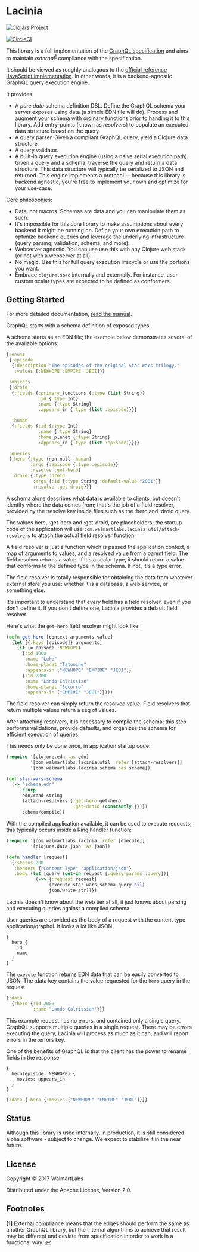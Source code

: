 # Lacinia


[![Clojars Project](https://img.shields.io/clojars/v/com.walmartlabs/lacinia.svg)](https://clojars.org/com.walmartlabs/lacinia)

[![CircleCI](https://circleci.com/gh/walmartlabs/lacinia/tree/master.svg?style=svg)](https://circleci.com/gh/walmartlabs/lacinia/tree/master)

This library is a full implementation of
the [GraphQL specification](https://facebook.github.io/graphql) and aims to
maintain _external_<sup id="a1">[1](#f1)</sup> compliance with the specification.

It should be viewed as roughly analogous to
the
[official reference JavaScript implementation](https://github.com/graphql/graphql-js/).
In other words, it is a backend-agnostic GraphQL query execution engine.

It provides:

- A *pure data* schema definition DSL. Define the GraphQL schema your server
  exposes using data (a simple EDN file will do). Process and augment your
  schema with ordinary functions prior to handing it to this library. Add
  entry-points (known as _resolvers_) to populate an
  executed data structure based on the query.
- A query parser.  Given a compliant GraphQL query, yield a Clojure data structure.
- A query validator.
- A built-in query execution engine (using a naive serial execution path).
  Given a query and a schema, traverse the query and return a data
  structure. This data structure will typically be serialized to JSON and
  returned. This engine implements a protocol -- because this library is
  backend agnostic, you're free to implement your own and optimize for your
  use-case.

Core philosophies:
- Data, not macros.  Schemas are data and you can manipulate them as such.
- It's impossible for this core library to make
assumptions about every backend it might be running on. Define your own
execution path to optimize backend queries and leverage the underlying
infrastructure (query parsing, validation, schema, and more).
- Webserver agnostic. You can use use this with any Clojure web stack (or not
  with a webserver at all).
- No magic.  Use this for full query execution lifecycle or use the portions
  you want.
- Embrace `clojure.spec` internally and externally.  For instance, user custom
  scalar types are expected to be defined as conformers.

## Getting Started

For more detailed documentation, [read the manual](http://lacinia.readthedocs.io/en/latest/).

GraphQL starts with a schema definition of exposed types.

A schema starts as an EDN file; the example below demonstrates several
of the available options:

```clojure
{:enums
 {:episode
  {:description "The episodes of the original Star Wars trilogy."
   :values [:NEWHOPE :EMPIRE :JEDI]}}

 :objects
 {:droid
  {:fields {:primary_functions {:type (list String)}
            :id {:type Int}
            :name {:type String}
            :appears_in {:type (list :episode)}}}

  :human
  {:fields {:id {:type Int}
            :name {:type String}
            :home_planet {:type String}
            :appears_in {:type (list :episode)}}}}

 :queries
 {:hero {:type (non-null :human)
         :args {:episode {:type :episode}}
         :resolve :get-hero}
  :droid {:type :droid
          :args {:id {:type String :default-value "2001"}}
          :resolve :get-droid}}}
```


A schema alone describes what data is available to clients, but doesn't identify where
the data comes from; that's the job of a field resolver, provided by the
:resolve key inside files such as the :hero and :droid query.

The values here, :get-hero and :get-droid, are placeholders; the startup code
of the application will use
`com.walmartlabs.lacinia.util/attach-resolvers` to attach the actual
field resolver function.

A field resolver is just a function which is passed the application context,
a map of arguments to values, and a resolved value from a
parent field.
The field resolver returns a value. If it's a scalar type, it should return a value
that conforms to the defined type in the schema.
If not, it's a type error.

The field resolver is totally responsible for obtaining the data from whatever
external store you use: whether it is a database, a web service, or something
else.


It's important to understand that _every_ field has a field resolver, even if
you don't define it.  If you don't define one, Lacinia provides a default field resolver.

Here's what the `get-hero` field resolver might look like:

```clojure
(defn get-hero [context arguments value]
  (let [{:keys [episode]} arguments]
    (if (= episode :NEWHOPE)
      {:id 1000
       :name "Luke"
       :home-planet "Tatooine"
       :appears-in ["NEWHOPE" "EMPIRE" "JEDI"]}
      {:id 2000
       :name "Lando Calrissian"
       :home-planet "Socorro"
       :appears-in ["EMPIRE" "JEDI"]})))
```

The field resolver can simply return the resolved value.
Field resolvers that return multiple values return a seq of values.

After attaching resolvers, it is necessary to compile the schema; this
step performs validations, provide defaults, and organizes the schema
for efficient execution of queries.

This needs only be done once, in application startup code:


```clojure
(require '[clojure.edn :as edn]
         '[com.walmartlabs.lacinia.util :refer [attach-resolvers]]
         '[com.walmartlabs.lacinia.schema :as schema])

(def star-wars-schema
  (-> "schema.edn"
      slurp
      edn/read-string
      (attach-resolvers {:get-hero get-hero
                         :get-droid (constantly {})})
      schema/compile))
```

With the compiled application available, it can be used to execute
requests; this typically occurs inside a Ring handler function:

```clojure
(require '[com.walmartlabs.lacinia :refer [execute]]
         '[clojure.data.json :as json])

(defn handler [request]
  {:status 200
   :headers {"Content-Type" "application/json"}
   :body (let [query (get-in request [:query-params :query])]
           (->> {:request request}
                (execute star-wars-schema query nil)
                json/write-str))})
```

Lacinia doesn't know about the web tier at all, it just knows about
parsing and executing queries against a compiled schema.

User queries are provided as the body of a request with the content type application/graphql.
It looks a lot like JSON.

```
{
  hero {
    id
    name
  }
}
```


The `execute` function returns EDN data that can be easily converted to JSON.
The :data key contains the value requested for the `hero` query in the request.

```clojure
{:data
  {:hero {:id 2000
          :name "Lando Calrissian"}}}
```

This example request has no errors, and contained only a single query.
GraphQL supports multiple queries in a single request.
There may be errors executing the query, Lacinia will process as much as
it can, and will report errors in the :errors key.

One of the benefits of GraphQL is that the client has the power to rename
fields in the response:

```
{
  hero(episode: NEWHOPE) {
    movies: appears_in
  }
}
```

```clojure
{:data {:hero {:movies ["NEWHOPE" "EMPIRE" "JEDI"]}}}
```

## Status

Although this library is used internally, in production, it is
still considered alpha software - subject to change.
We expect to stabilize it in the near future.

## License

Copyright © 2017 WalmartLabs

Distributed under the Apache License, Version 2.0.

## Footnotes

<b id="f1">[1]</b> External compliance means that the edges should perform the
same as another GraphQL library, but the internal algorithms to achieve that
result may be different and deviate from specification in order to work in a
functional way. [↩](#a1)
